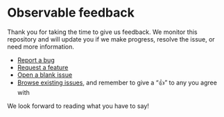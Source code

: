 # Observable feedback  

Thank you for taking the time to give us feedback. We monitor this repository and will update you if we make progress, resolve the issue, or need more information.

- [Report a bug](https://github.com/observablehq/feedback/issues/new?assignees=&labels=&projects=&template=bug_report.md&title=)
- [Request a feature](https://github.com/observablehq/feedback/issues/new?assignees=&labels=&projects=&template=feature_request.md&title=)
- [Open a blank issue](https://github.com/observablehq/feedback/issues/new)
- [Browse existing issues](https://github.com/observablehq/feedback/issues), and remember to give a “👍” to any you agree with

We look forward to reading what you have to say!
